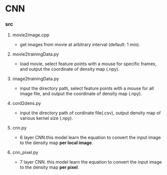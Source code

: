# CNN

### src
1. movie2image.cpp
    * get images from movie at arbitrary interval (default: 1 min).

2. movie2trainingData.py
    * load movie, select feature points with a mouse for specific frames,
    and output the coordinate of density map (.npy).

3. image2trainingData.py
    * input the directory path, select feature points with a mouse for all image file,
    and output the coordinate of density map (.npy).

4. cord2dens.py
    * input the directory path of cordinate file(.csv), output density map of various kernel size (.npy).

5. cnn.py
    * 6 layer CNN.this model learn the equation to convert the input image to
    the density map **per local image**.

6. cnn_pixel.py
    * 7 layer CNN. this model learn the equation to convert the input image to
    the density map **per pixel**.
